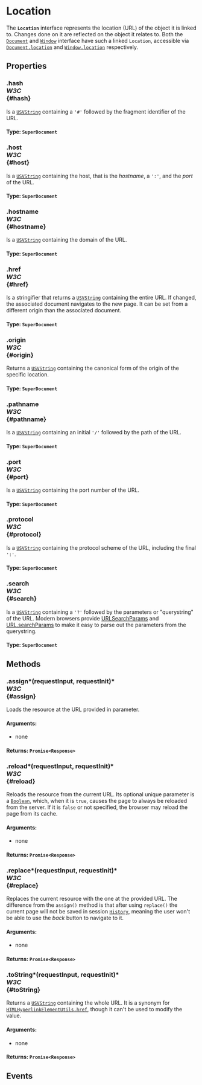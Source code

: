 # Location

<div class='overview'>The <strong><code>Location</code></strong> interface represents the location (URL) of the object it is linked to. Changes done on it are reflected on the object it relates to. Both the <a href="/en-US/docs/Web/API/Document" title="The Document interface represents any web page loaded in the browser and serves as an entry point into the web page's content, which is the DOM tree."><code>Document</code></a> and <a href="/en-US/docs/Web/API/Window" title="The Window interface represents a window containing a DOM document; the document property points to the DOM document loaded in that window."><code>Window</code></a> interface have such a linked <code>Location</code>, accessible via <a href="/en-US/docs/Web/API/Document/location" title="The Document.location read-only property returns a Location object, which contains information about the URL of the document and provides methods for changing that URL and loading another URL."><code>Document.location</code></a> and <a href="/en-US/docs/Web/API/Window/location" title="The Window.location read-only property returns a Location object with information about the current location of the document."><code>Window.location</code></a> respectively.</div>

## Properties

### .hash <div class="specs"><i>W3C</i></div> {#hash}

Is a <a href="/en-US/docs/Web/API/USVString" title="USVString corresponds to the set of all possible sequences of unicode scalar values. USVString maps to a String when returned in JavaScript; it's generally only used for APIs that perform text processing and need a string of unicode scalar values to operate on. USVString is equivalent to DOMString except for not allowing unpaired surrogate codepoints. Unpaired surrogate codepoints present in USVString are converted by the browser to Unicode 'replacement character' U+FFFD, (�)."><code>USVString</code></a> containing a <code>'#'</code> followed by the fragment identifier of the URL.

#### **Type**: `SuperDocument`

### .host <div class="specs"><i>W3C</i></div> {#host}

Is a <a href="/en-US/docs/Web/API/USVString" title="USVString corresponds to the set of all possible sequences of unicode scalar values. USVString maps to a String when returned in JavaScript; it's generally only used for APIs that perform text processing and need a string of unicode scalar values to operate on. USVString is equivalent to DOMString except for not allowing unpaired surrogate codepoints. Unpaired surrogate codepoints present in USVString are converted by the browser to Unicode 'replacement character' U+FFFD, (�)."><code>USVString</code></a> containing the host, that is the <em>hostname</em>, a <code>':'</code>, and the <em>port</em> of the URL.

#### **Type**: `SuperDocument`

### .hostname <div class="specs"><i>W3C</i></div> {#hostname}

Is a <a href="/en-US/docs/Web/API/USVString" title="USVString corresponds to the set of all possible sequences of unicode scalar values. USVString maps to a String when returned in JavaScript; it's generally only used for APIs that perform text processing and need a string of unicode scalar values to operate on. USVString is equivalent to DOMString except for not allowing unpaired surrogate codepoints. Unpaired surrogate codepoints present in USVString are converted by the browser to Unicode 'replacement character' U+FFFD, (�)."><code>USVString</code></a> containing the domain of the URL.

#### **Type**: `SuperDocument`

### .href <div class="specs"><i>W3C</i></div> {#href}

Is a stringifier that returns a <a href="/en-US/docs/Web/API/USVString" title="USVString corresponds to the set of all possible sequences of unicode scalar values. USVString maps to a String when returned in JavaScript; it's generally only used for APIs that perform text processing and need a string of unicode scalar values to operate on. USVString is equivalent to DOMString except for not allowing unpaired surrogate codepoints. Unpaired surrogate codepoints present in USVString are converted by the browser to Unicode 'replacement character' U+FFFD, (�)."><code>USVString</code></a> containing the entire URL. If changed, the associated document navigates to the new page. It can be set from a different origin than the associated document.

#### **Type**: `SuperDocument`

### .origin <div class="specs"><i>W3C</i></div> {#origin}

Returns a <a href="/en-US/docs/Web/API/USVString" title="USVString corresponds to the set of all possible sequences of unicode scalar values. USVString maps to a String when returned in JavaScript; it's generally only used for APIs that perform text processing and need a string of unicode scalar values to operate on. USVString is equivalent to DOMString except for not allowing unpaired surrogate codepoints. Unpaired surrogate codepoints present in USVString are converted by the browser to Unicode 'replacement character' U+FFFD, (�)."><code>USVString</code></a> containing the canonical form of the origin of the specific location.

#### **Type**: `SuperDocument`

### .pathname <div class="specs"><i>W3C</i></div> {#pathname}

Is a <a href="/en-US/docs/Web/API/USVString" title="USVString corresponds to the set of all possible sequences of unicode scalar values. USVString maps to a String when returned in JavaScript; it's generally only used for APIs that perform text processing and need a string of unicode scalar values to operate on. USVString is equivalent to DOMString except for not allowing unpaired surrogate codepoints. Unpaired surrogate codepoints present in USVString are converted by the browser to Unicode 'replacement character' U+FFFD, (�)."><code>USVString</code></a> containing an initial <code>'/'</code> followed by the path of the URL.

#### **Type**: `SuperDocument`

### .port <div class="specs"><i>W3C</i></div> {#port}

Is a <a href="/en-US/docs/Web/API/USVString" title="USVString corresponds to the set of all possible sequences of unicode scalar values. USVString maps to a String when returned in JavaScript; it's generally only used for APIs that perform text processing and need a string of unicode scalar values to operate on. USVString is equivalent to DOMString except for not allowing unpaired surrogate codepoints. Unpaired surrogate codepoints present in USVString are converted by the browser to Unicode 'replacement character' U+FFFD, (�)."><code>USVString</code></a> containing the port number of the URL.

#### **Type**: `SuperDocument`

### .protocol <div class="specs"><i>W3C</i></div> {#protocol}

Is a <a href="/en-US/docs/Web/API/USVString" title="USVString corresponds to the set of all possible sequences of unicode scalar values. USVString maps to a String when returned in JavaScript; it's generally only used for APIs that perform text processing and need a string of unicode scalar values to operate on. USVString is equivalent to DOMString except for not allowing unpaired surrogate codepoints. Unpaired surrogate codepoints present in USVString are converted by the browser to Unicode 'replacement character' U+FFFD, (�)."><code>USVString</code></a> containing the protocol scheme of the URL, including the final <code>':'</code>.

#### **Type**: `SuperDocument`

### .search <div class="specs"><i>W3C</i></div> {#search}

Is a <a href="/en-US/docs/Web/API/USVString" title="USVString corresponds to the set of all possible sequences of unicode scalar values. USVString maps to a String when returned in JavaScript; it's generally only used for APIs that perform text processing and need a string of unicode scalar values to operate on. USVString is equivalent to DOMString except for not allowing unpaired surrogate codepoints. Unpaired surrogate codepoints present in USVString are converted by the browser to Unicode 'replacement character' U+FFFD, (�)."><code>USVString</code></a> containing a <code>'?'</code> followed by the parameters or "querystring" of the URL. Modern browsers provide <a href="/en-US/docs/Web/API/URLSearchParams/get#Example">URLSearchParams</a> and <a href="/en-US/docs/Web/API/URL/searchParams#Example">URL.searchParams</a> to make it easy to parse out the parameters from the querystring.

#### **Type**: `SuperDocument`

## Methods

### .assign*(requestInput, requestInit)* <div class="specs"><i>W3C</i></div> {#assign}

Loads the resource at the URL provided in parameter.

#### **Arguments**:


 - none

#### **Returns**: `Promise<Response>`

### .reload*(requestInput, requestInit)* <div class="specs"><i>W3C</i></div> {#reload}

Reloads the resource from the current URL. Its optional unique parameter is a <a href="/en-US/docs/Web/API/Boolean" title="REDIRECT Boolean [en-US]"><code>Boolean</code></a>, which, when it is <code>true</code>, causes the page to always be reloaded from the server. If it is <code>false</code> or not specified, the browser may reload the page from its cache.

#### **Arguments**:


 - none

#### **Returns**: `Promise<Response>`

### .replace*(requestInput, requestInit)* <div class="specs"><i>W3C</i></div> {#replace}

Replaces the current resource with the one at the provided URL. The difference from the <code>assign()</code> method is that after using <code>replace()</code> the current page will not be saved in session <a href="/en-US/docs/Web/API/History" title="The History interface allows&nbsp;manipulation of&nbsp;the browser session history, that is the pages visited in the tab or frame that the current page is loaded in."><code>History</code></a>, meaning the user won't be able to use the <em>back</em> button to navigate to it.

#### **Arguments**:


 - none

#### **Returns**: `Promise<Response>`

### .toString*(requestInput, requestInit)* <div class="specs"><i>W3C</i></div> {#toString}

Returns a <a href="/en-US/docs/Web/API/USVString" title="USVString corresponds to the set of all possible sequences of unicode scalar values. USVString maps to a String when returned in JavaScript; it's generally only used for APIs that perform text processing and need a string of unicode scalar values to operate on. USVString is equivalent to DOMString except for not allowing unpaired surrogate codepoints. Unpaired surrogate codepoints present in USVString are converted by the browser to Unicode 'replacement character' U+FFFD, (�)."><code>USVString</code></a> containing the whole URL. It is a synonym for <a href="/en-US/docs/Web/API/HTMLHyperlinkElementUtils/href" title="The HTMLHyperlinkElementUtils.href property is a stringifier that returns a USVString containing the whole URL, and allows the href to be updated."><code>HTMLHyperlinkElementUtils.href</code></a>, though it can't be used to modify the value.

#### **Arguments**:


 - none

#### **Returns**: `Promise<Response>`

## Events
